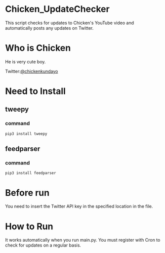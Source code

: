# Chicken_UpdateChecker
This script checks for updates to Chicken's YouTube video and automatically posts any updates on Twitter.

# Who is Chicken
He is very cute boy.

Twitter:[@chickenkundayo](https://twitter.com/chickenkundayo)

# Need to Install
## tweepy
### command
    pip3 install tweepy

## feedparser
### command
    pip3 install feedparser

# Before run
You need to insert the Twitter API key in the specified location in the file.

# How to Run
It works automatically when you run main.py. You must register with Cron to check for updates on a regular basis.

